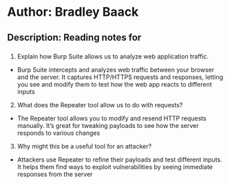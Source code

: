 # Author: Bradley Baack

## Description: Reading notes for

### 


1) Explain how Burp Suite allows us to analyze web application traffic.
  - Burp Suite intercepts and analyzes web traffic between your browser and the server. It captures HTTP/HTTPS requests and responses, letting you see and modify them to test how the web app reacts to different inputs
2) What does the Repeater tool allow us to do with requests?
  - The Repeater tool allows you to modify and resend HTTP requests manually. It’s great for tweaking payloads to see how the server responds to various changes
3) Why might this be a useful tool for an attacker?
  - Attackers use Repeater to refine their payloads and test different inputs. It helps them find ways to exploit vulnerabilities by seeing immediate responses from the server​
